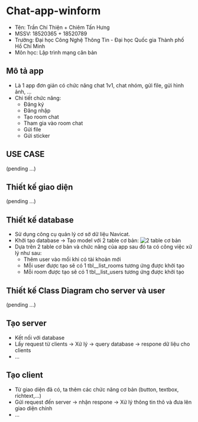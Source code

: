# Chat-app-winform
- Tên: Trần Chí Thiện + Chiêm Tấn Hưng
- MSSV: 18520365 + 18520789
- Trường: Đại học Công Nghệ Thông Tin - Đại học Quốc gia Thành phố Hồ Chí Minh
- Môn học: Lập trình mạng căn bản

## Mô tả app
- Là 1 app đơn giản có chức năng chat 1v1, chat nhóm, gửi file, gửi hình ảnh, ...
- Chi tiết chức năng:
  + Đăng ký
  + Đăng nhập
  + Tạo room chat
  + Tham gia vào room chat
  + Gửi file
  + Gửi sticker
  
## USE CASE
(pending ...)

## Thiết kế giao diện
(pending ...)

## Thiết kế database
- Sử dụng công cụ quản lý cơ sở dữ liệu Navicat.
- Khởi tạo database -> Tạo model với 2 table cơ bản:
![2 table cơ bản](https://www.upsieutoc.com/images/2020/06/08/Untitled.jpg)
- Dựa trên 2 table cơ bản và chức năng của app sau đó ta có công việc xử lý như sau:
  + Thêm user vào mổi khi có tài khoản mới
  + Mỗi user được tạo sẽ có 1 tbl_<user>_list_rooms tương ứng được khởi tạo
  + Mỗi room được tạo sẽ có 1 tbl_<room>_list_users tương ứng được khởi tạo
  
## Thiết kế Class Diagram cho server và user
(pending ...)

## Tạo server
- Kết nối với database
- Lấy request từ clients -> Xử lý -> query database -> respone dữ liệu cho clients
- ...

## Tạo client
- Từ giao diện đã có, ta thêm các chức năng cơ bản (button, textbox, richtext,...)
- Gửi request đến server -> nhận respone -> Xử lý thông tin thô và đưa lên giao diện chính
- ...
